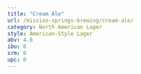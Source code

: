 ```yaml
---
title: "Cream Ale"
url: /mission-springs-brewing/cream-ale/
category: North American Lager
style: American-Style Lager
abv: 4.8
ibu: 0
srm: 0
upc: 0
---
```


